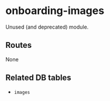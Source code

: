 # onboarding-images

Unused (and deprecated) module.

## Routes

None

## Related DB tables
- `images`
